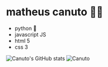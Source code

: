 

<!--
**matheuscanuto/matheuscanuto** is a ✨ _special_ ✨ repository because its `README.md` (this file) appears on your GitHub profile.

Here are some ideas to get you started:

- 🔭 I’m currently working on ...
- 🌱 I’m currently learning ...
- 👯 I’m looking to collaborate on ...
- 🤔 I’m looking for help with ...
- 💬 Ask me about ...
- 📫 How to reach me: ...
- 😄 Pronouns: ...
- ⚡ Fun fact: ...
-->
# matheus canuto 👨‍🔬
- python 🐍
- javascript JS
- html 5
- css 3

![Canuto's GitHub stats](https://github-readme-stats.vercel.app/api?username=matheuscanuto&show_icons=true&theme=radical)
![Canuto](https://github-readme-stats.vercel.app/api/top-langs/?username=matheuscanuto&layout=compact&show_icons=true&theme=tokyonight)
